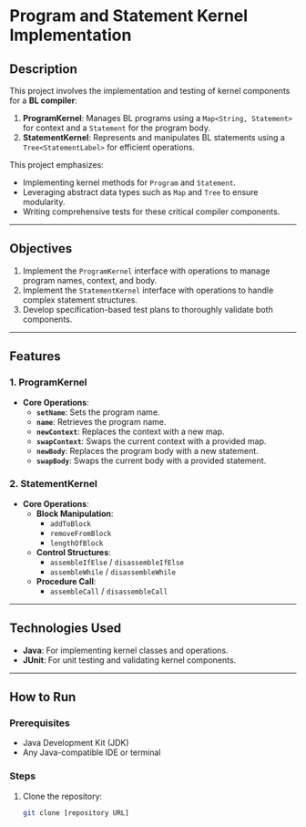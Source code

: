 # Program and Statement Kernel Implementation

## Description
This project involves the implementation and testing of kernel components for a **BL compiler**:
1. **ProgramKernel**: Manages BL programs using a `Map<String, Statement>` for context and a `Statement` for the program body.
2. **StatementKernel**: Represents and manipulates BL statements using a `Tree<StatementLabel>` for efficient operations.

This project emphasizes:
- Implementing kernel methods for `Program` and `Statement`.
- Leveraging abstract data types such as `Map` and `Tree` to ensure modularity.
- Writing comprehensive tests for these critical compiler components.

---

## Objectives
1. Implement the `ProgramKernel` interface with operations to manage program names, context, and body.
2. Implement the `StatementKernel` interface with operations to handle complex statement structures.
3. Develop specification-based test plans to thoroughly validate both components.

---

## Features
### 1. ProgramKernel
- **Core Operations**:
  - **`setName`**: Sets the program name.
  - **`name`**: Retrieves the program name.
  - **`newContext`**: Replaces the context with a new map.
  - **`swapContext`**: Swaps the current context with a provided map.
  - **`newBody`**: Replaces the program body with a new statement.
  - **`swapBody`**: Swaps the current body with a provided statement.

### 2. StatementKernel
- **Core Operations**:
  - **Block Manipulation**:
    - `addToBlock`
    - `removeFromBlock`
    - `lengthOfBlock`
  - **Control Structures**:
    - `assembleIfElse` / `disassembleIfElse`
    - `assembleWhile` / `disassembleWhile`
  - **Procedure Call**:
    - `assembleCall` / `disassembleCall`

---

## Technologies Used
- **Java**: For implementing kernel classes and operations.
- **JUnit**: For unit testing and validating kernel components.

---

## How to Run
### Prerequisites
- Java Development Kit (JDK)
- Any Java-compatible IDE or terminal

### Steps
1. Clone the repository:
   ```bash
   git clone [repository URL]
